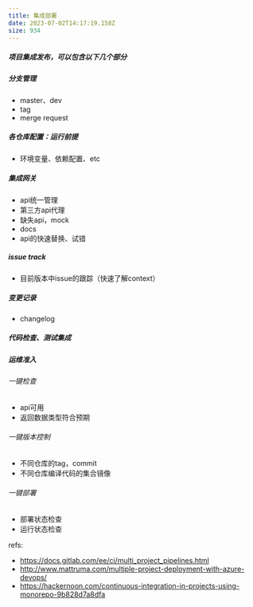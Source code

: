 ```yaml
---
title: 集成部署
date: 2023-07-02T14:17:19.158Z
size: 934
---
```

##### 项目集成发布，可以包含以下几个部分

##### 分支管理

- master、dev
- tag
- merge request

##### 各仓库配置：运行前提

- 环境变量、依赖配置、etc

##### 集成网关

- api统一管理
- 第三方api代理
- 缺失api，mock
- docs
- api的快速替换、试错

##### issue track

- 目前版本中issue的跟踪（快速了解context）

##### 变更记录

- changelog

##### 代码检查、测试集成

##### 运维准入

###### 一键检查

- api可用
- 返回数据类型符合预期

###### 一键版本控制

- 不同仓库的tag，commit
- 不同仓库编译代码的集合镜像

###### 一键部署

- 部署状态检查
- 运行状态检查



refs:

- https://docs.gitlab.com/ee/ci/multi_project_pipelines.html
- http://www.mattruma.com/multiple-project-deployment-with-azure-devops/
- https://hackernoon.com/continuous-integration-in-projects-using-monorepo-9b828d7a8dfa
